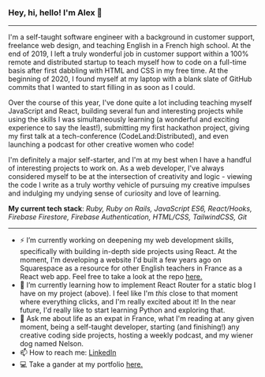 ### Hey, hi, hello! I'm Alex 👋

---

I'm a self-taught software engineer with a background in customer support, freelance web design, and teaching English in a French high school. At the end of 2019, I left a truly wonderful job in customer support within a 100% remote and distributed startup to teach myself how to code on a full-time basis after first dabbling with HTML and CSS in my free time. At the beginning of 2020, I found myself at my laptop with a blank slate of GitHub commits that I wanted to start filling in as soon as I could.

Over the course of this year, I've done quite a lot including teaching myself JavaScript and React, building several fun and interesting projects while using the skills I was simultaneously learning (a wonderful and exciting experience to say the least!), submitting my first hackathon project, giving my first talk at a tech-conference (CodeLand:Distributed), and even launching a podcast for other creative women who code!

I'm definitely a major self-starter, and I'm at my best when I have a handful of interesting projects to work on. As a web developer, I've always considered myself to be at the intersection of creativity and logic - viewing the code I write as a truly worthy vehicle of pursuing my creative impulses and indulging my undying sense of curiosity and love of learning.

**My current tech stack**: _Ruby, Ruby on Rails, JavaScript ES6, React/Hooks, Firebase Firestore, Firebase Authentication, HTML/CSS, TailwindCSS, Git_

---

- ⚡ I’m currently working on deepening my web development skills, specifically with building in-depth side projects using React. At the moment, I'm developing a website I'd built a few years ago on Squarespace as a resource for other English teachers in France as a React web app. Feel free to take a look at the repo [here.](https://github.com/alexlsalt/soyouthinkyoucanfrance)
- 🌱 I’m currently learning how to implement React Router for a static blog I have on my project (above). I feel like I'm *this* close to that moment where everything clicks, and I'm really excited about it! In the near future, I'd really like to start learning Python and exploring that.
- 💬 Ask me about life as an expat in France, what I'm reading at any given moment, being a self-taught developer, starting (and finishing!) any creative coding side projects, hosting a weekly podcast, and my wiener dog named Nelson.
- 📫 How to reach me: [LinkedIn](https://www.linkedin.com/in/alex-morton-creative/)
- 💻 Take a gander at my portfolio [here.](https://alexlsalt.github.io/)
